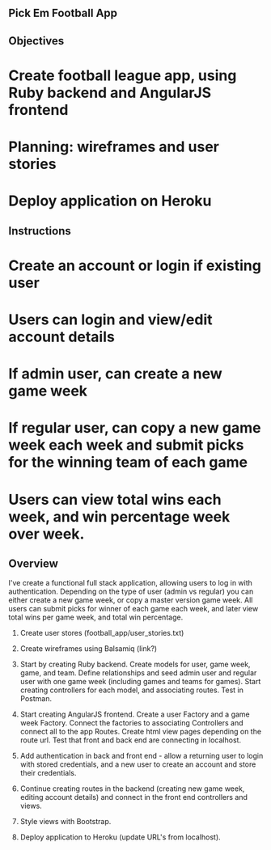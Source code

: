 ## Pick Em Football App

## Objectives

  # Create football league app, using Ruby backend and AngularJS frontend
  # Planning: wireframes and user stories
  # Deploy application on Heroku

## Instructions

  # Create an account or login if existing user
  # Users can login and view/edit account details
  # If admin user, can create a new game week
  # If regular user, can copy a new game week each week and submit picks for the winning team of each game
  # Users can view total wins each week, and win percentage week over week.

## Overview

  I've create a functional full stack application, allowing users to log in with authentication. Depending on the type of user (admin vs regular) you can either create a new game week, or copy a master version game week. All users can submit picks for winner of each game each week, and later view total wins per game week, and total win percentage.

  1. Create user stores (football_app/user_stories.txt)

  2. Create wireframes using Balsamiq (link?)

  3. Start by creating Ruby backend. Create models for user, game week, game, and team. Define relationships and seed admin user and regular user with one game week (including games and teams for games). Start creating controllers for each model, and associating routes. Test in Postman.

  4. Start creating AngularJS frontend. Create a user Factory and a game week Factory. Connect the factories to associating Controllers and connect all to the app Routes. Create html view pages depending on the route url. Test that front and back end are connecting in localhost.

  5. Add authentication in back and front end - allow a returning user to login with stored credentials, and a new user to create an account and store their credentials.

  6. Continue creating routes in the backend (creating new game week, editing account details) and connect in the front end controllers and views.

  7. Style views with Bootstrap.

  8. Deploy application to Heroku (update URL's from localhost).
